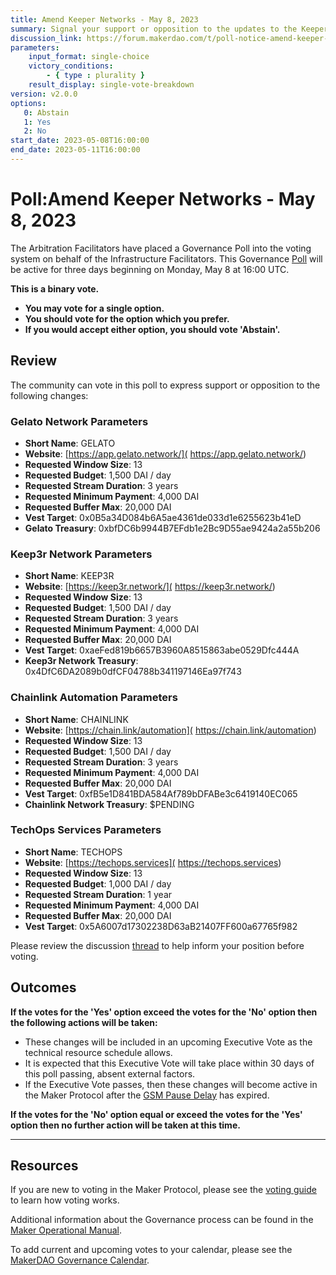 ```yaml
---
title: Amend Keeper Networks - May 8, 2023
summary: Signal your support or opposition to the updates to the Keeper Network streams proposed by the Infrastructure Facilitators.
discussion_link: https://forum.makerdao.com/t/poll-notice-amend-keeper-networks/20757
parameters:
    input_format: single-choice
    victory_conditions:
        - { type : plurality }
    result_display: single-vote-breakdown
version: v2.0.0
options:
   0: Abstain
   1: Yes
   2: No
start_date: 2023-05-08T16:00:00
end_date: 2023-05-11T16:00:00
---
```

# Poll:Amend Keeper Networks - May 8, 2023

The Arbitration Facilitators have placed a Governance Poll into the voting system on behalf of the Infrastructure Facilitators. This Governance [Poll](https://manual.makerdao.com/governance/governance-cycle/weekly-governance-cycle#weekly-governance-cycle-definitions-mip16c1) will be active for three days beginning on Monday, May 8 at 16:00 UTC.

**This is a binary vote.**
- **You may vote for a single option.**
- **You should vote for the option which you prefer.**
- **If you would accept either option, you should vote 'Abstain'.**

## Review

The community can vote in this poll to express support or opposition to the following changes:

### Gelato Network Parameters

- **Short Name**: GELATO
- **Website**: [https://app.gelato.network/]( https://app.gelato.network/)
- **Requested Window Size**: 13
- **Requested Budget**: 1,500 DAI / day
- **Requested Stream Duration**: 3 years
- **Requested Minimum Payment**: 4,000 DAI
- **Requested Buffer Max**: 20,000 DAI
- **Vest Target**: 0x0B5a34D084b6A5ae4361de033d1e6255623b41eD
- **Gelato Treasury**: 0xbfDC6b9944B7EFdb1e2Bc9D55ae9424a2a55b206

### Keep3r Network Parameters

- **Short Name**: KEEP3R
- **Website**: [https://keep3r.network/]( https://keep3r.network/)
- **Requested Window Size**: 13
- **Requested Budget**: 1,500 DAI / day
- **Requested Stream Duration**: 3 years
- **Requested Minimum Payment**: 4,000 DAI
- **Requested Buffer Max**: 20,000 DAI
- **Vest Target**: 0xaeFed819b6657B3960A8515863abe0529Dfc444A
- **Keep3r Network Treasury**: 0x4DfC6DA2089b0dfCF04788b341197146Ea97f743

### Chainlink Automation Parameters

- **Short Name**: CHAINLINK
- **Website**: [https://chain.link/automation]( https://chain.link/automation)
- **Requested Window Size**: 13
- **Requested Budget**: 1,500 DAI / day
- **Requested Stream Duration**: 3 years
- **Requested Minimum Payment**: 4,000 DAI
- **Requested Buffer Max**: 20,000 DAI
- **Vest Target**: 0xfB5e1D841BDA584Af789bDFABe3c6419140EC065
- **Chainlink Network Treasury**: $PENDING

### TechOps Services Parameters

- **Short Name**: TECHOPS
- **Website**: [https://techops.services]( https://techops.services)
- **Requested Window Size**: 13
- **Requested Budget**: 1,000 DAI / day
- **Requested Stream Duration**: 1 year
- **Requested Minimum Payment**: 4,000 DAI
- **Requested Buffer Max**: 20,000 DAI
- **Vest Target**: 0x5A6007d17302238D63aB21407FF600a67765f982

Please review the discussion [thread](https://forum.makerdao.com/t/poll-notice-amend-keeper-networks/20757) to help inform your position before voting.

## Outcomes

**If the votes for the 'Yes' option exceed the votes for the 'No' option then the following actions will be taken:**
* These changes will be included in an upcoming Executive Vote as the technical resource schedule allows.
* It is expected that this Executive Vote will take place within 30 days of this poll passing, absent external factors.
* If the Executive Vote passes, then these changes will become active in the Maker Protocol after the [GSM Pause Delay](https://manual.makerdao.com/parameter-index/core/param-gsm-pause-delay) has expired.

**If the votes for the 'No' option equal or exceed the votes for the 'Yes' option then no further action will be taken at this time.**

---

## Resources

If you are new to voting in the Maker Protocol, please see the [voting guide](https://manual.makerdao.com/governance/voting-in-makerdao/on-chain-governance) to learn how voting works.

Additional information about the Governance process can be found in the [Maker Operational Manual](https://manual.makerdao.com).

To add current and upcoming votes to your calendar, please see the [MakerDAO Governance Calendar](https://manual.makerdao.com/makerdao/calendars/governance-calendar).
